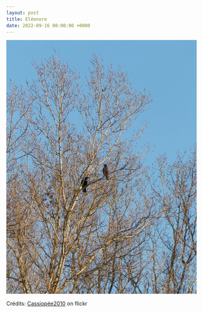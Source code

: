 ```yaml
---
layout: post
title: Eléonore
date: 2022-09-16 00:00:00 +0000
---
```


![Eléonore](/images/2022-09-16.jpg)

Crédits: [Cassiopée2010](https://www.flickr.com/people/cmoi30/) on flickr
